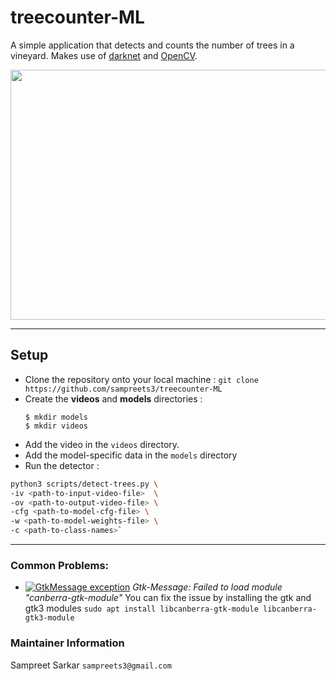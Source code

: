 # treecounter-ML
A simple application that detects and counts the number of trees in a vineyard. Makes use of [darknet](https://pjreddie.com/darknet/) and [OpenCV](https://opencv.org/).

<p align="center">
    <img src="imgs/test.gif" width="600" height="400">                           
</p>

---

## Setup
- Clone the repository onto your local machine : `git clone https://github.com/sampreets3/treecounter-ML`
- Create the **videos** and **models** directories :
  ```
  $ mkdir models
  $ mkdir videos
  ```
- Add the video in the `videos` directory.
- Add the model-specific data in the `models` directory
- Run the detector :
```sh
python3 scripts/detect-trees.py \
-iv <path-to-input-video-file>  \
-ov <path-to-output-video-file> \
-cfg <path-to-model-cfg-file> \
-w <path-to-model-weights-file> \
-c <path-to-class-names>`
```
---

### Common Problems:

 - [![GtkMessage exception](https://img.shields.io/badge/<Gtk>-<fixed>-<green>.svg)](https://shields.io/) *Gtk-Message: Failed to load module "canberra-gtk-module"*
 You can fix the issue by installing the gtk and gtk3 modules `sudo apt install libcanberra-gtk-module libcanberra-gtk3-module`
  
### Maintainer Information

Sampreet Sarkar `sampreets3@gmail.com`
